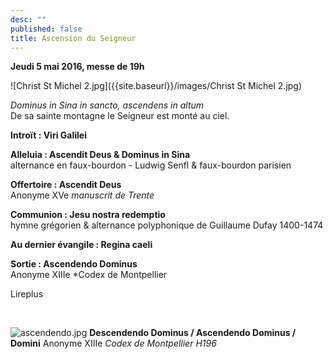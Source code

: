 ```yaml
---
desc: ""
published: false
title: Ascension du Seigneur
---
```

**Jeudi 5 mai 2016, messe de 19h**  

![Christ St Michel 2.jpg]({{site.baseurl}}/images/Christ St Michel 2.jpg)


*Dominus in Sina in sancto, ascendens in altum*  
De sa sainte montagne le Seigneur est monté au ciel.

**Introït : Viri Galilei**  

**Alleluia : Ascendit Deus & Dominus in Sina**  
alternance en faux-bourdon - Ludwig Senfl & faux-bourdon parisien

**Offertoire : Ascendit Deus**  
Anonyme XVe *manuscrit de Trente*

**Communion : Jesu nostra redemptio**  
hymne grégorien & alternance polyphonique de Guillaume Dufay 1400-1474

**Au dernier évangile : Regina caeli**  

**Sortie : Ascendendo Dominus**  
Anonyme XIIIe *Codex de Montpellier

Lireplus

&nbsp;

![ascendendo.jpg]({{site.baseurl}}/images/ascendendo.jpg)
**Descendendo Dominus / Ascendendo Dominus / Domini** Anonyme XIIIe *Codex de Montpellier H196*
